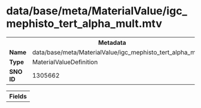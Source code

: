 <h1>data/base/meta/MaterialValue/igc_mephisto_tert_alpha_mult.mtv</h1><table><tr><th colspan="100%">Metadata</th></tr><tr><td><b>Name</b></td><td>data/base/meta/MaterialValue/igc_mephisto_tert_alpha_mult.mtv</td></tr><tr><td><b>Type</b></td><td>MaterialValueDefinition</td></tr><tr><td><b>SNO ID</b></td><td>1305662</td></tr></table>

<table><tr><th colspan="100%">Fields</th></tr></table>

